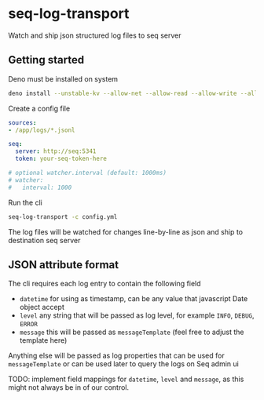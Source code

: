 # seq-log-transport

Watch and ship json structured log files to seq server

## Getting started

Deno must be installed on system

```sh
deno install --unstable-kv --allow-net --allow-read --allow-write --allow-sys -n seq-log-transport https://cdn.jsdelivr.net/gh/ball6847/seq-log-transport@b78b186/main.ts
```

Create a config file

```yaml
sources:
- /app/logs/*.jsonl

seq:
  server: http://seq:5341
  token: your-seq-token-here

# optional watcher.interval (default: 1000ms)
# watcher:
#   interval: 1000
```

Run the cli

```sh
seq-log-transport -c config.yml
```

The log files will be watched for changes line-by-line as json and ship to destination seq server

## JSON attribute format

The cli requires each log entry to contain the following field

- `datetime` for using as timestamp, can be any value that javascript Date object accept
- `level` any string that will be passed as log level, for example `INFO`, `DEBUG`, `ERROR`
- `message` this will be passed as `messageTemplate` (feel free to adjust the template here)

Anything else will be passed as log properties that can be used for `messageTemplate` or can be used later to query the logs on Seq admin ui

TODO: implement field mappings for `datetime`, `level` and `message`, as this might not always be in of our control.
